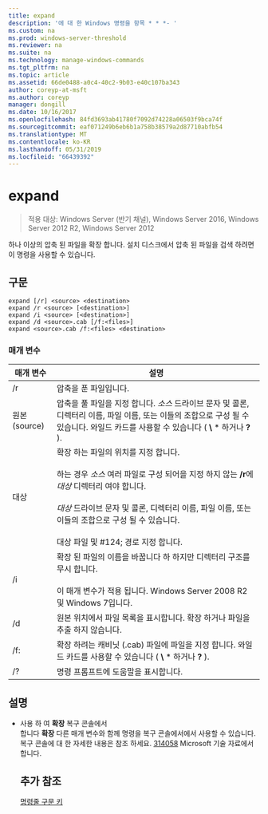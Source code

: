 ```yaml
---
title: expand
description: '에 대 한 Windows 명령을 항목 * * *- '
ms.custom: na
ms.prod: windows-server-threshold
ms.reviewer: na
ms.suite: na
ms.technology: manage-windows-commands
ms.tgt_pltfrm: na
ms.topic: article
ms.assetid: 66de0488-a0c4-40c2-9b03-e40c107ba343
author: coreyp-at-msft
ms.author: coreyp
manager: dongill
ms.date: 10/16/2017
ms.openlocfilehash: 84fd3693ab41780f7092d74228a06503f9bca74f
ms.sourcegitcommit: eaf071249b6eb6b1a758b38579a2d87710abfb54
ms.translationtype: MT
ms.contentlocale: ko-KR
ms.lasthandoff: 05/31/2019
ms.locfileid: "66439392"
---
```

# <a name="expand"></a>expand

>적용 대상: Windows Server (반기 채널), Windows Server 2016, Windows Server 2012 R2, Windows Server 2012

하나 이상의 압축 된 파일을 확장 합니다. 설치 디스크에서 압축 된 파일을 검색 하려면이 명령을 사용할 수 있습니다.  
## <a name="syntax"></a>구문  
```  
expand [/r] <source> <destination>  
expand /r <source> [<destination>]  
expand /i <source> [<destination>]  
expand /d <source>.cab [/f:<files>]  
expand <source>.cab /f:<files> <destination>  
```  
### <a name="parameters"></a>매개 변수  

|  매개 변수  |                                                                                                                                                                   설명                                                                                                                                                                    |
|-------------|--------------------------------------------------------------------------------------------------------------------------------------------------------------------------------------------------------------------------------------------------------------------------------------------------------------------------------------------------|
|     /r      |                                                                                                                                                             압축을 푼 파일입니다.                                                                                                                                                              |
|   원본(source)    |                                                                              압축을 풀 파일을 지정 합니다. *소스* 드라이브 문자 및 콜론, 디렉터리 이름, 파일 이름, 또는 이들의 조합으로 구성 될 수 있습니다. 와일드 카드를 사용할 수 있습니다 ( **\\** \* 하거나 **?** ).                                                                               |
| 대상 | 확장 하는 파일의 위치를 지정 합니다.<br /><br />하는 경우 *소스* 여러 파일로 구성 되어을 지정 하지 않는 **/r**에 *대상* 디렉터리 여야 합니다.<br /><br />*대상* 드라이브 문자 및 콜론, 디렉터리 이름, 파일 이름, 또는 이들의 조합으로 구성 될 수 있습니다.<br /><br />대상 파일 및 #124; 경로 지정 합니다. |
|     /i      |                                                                                                   확장 된 파일의 이름을 바꿉니다 하 하지만 디렉터리 구조를 무시 합니다.<br /><br />이 매개 변수가 적용 됩니다.  Windows Server 2008 R2 및 Windows 7입니다.                                                                                                    |
|     /d      |                                                                                                                              원본 위치에서 파일 목록을 표시합니다. 확장 하거나 파일을 추출 하지 않습니다.                                                                                                                              |
|     /f:     |                                                                                                                 확장 하려는 캐비닛 (.cab) 파일에 파일을 지정 합니다. 와일드 카드를 사용할 수 있습니다 ( **\\** \* 하거나 **?** ).                                                                                                                 |
|     /?      |                                                                                                                                                       명령 프롬프트에 도움말을 표시합니다.                                                                                                                                                       |

## <a name="remarks"></a>설명  
- 사용 하 여 **확장** 복구 콘솔에서  
  합니다 **확장** 다른 매개 변수와 함께 명령을 복구 콘솔에서에서 사용할 수 있습니다. 복구 콘솔에 대 한 자세한 내용은 참조 하세요. [314058](https://support.microsoft.com/kb/314058) Microsoft 기술 자료에서 합니다.  
  ## <a name="additional-references"></a>추가 참조  
  [명령줄 구문 키](command-line-syntax-key.md)  
